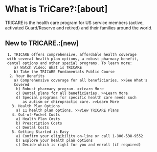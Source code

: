 # What is TriCare?:[about]

TRICARE is the health care program for US service members (active,
activated Guard/Reserve and retired) and their families around the
world.

## New to TRICARE.:[new]

     1. TRICARE offers comprehensive, affordable health coverage
     with several health plan options, a robust pharmacy benefit,
     dental options and other special programs. To learn more:
        a) Watch Video: What is TRICARE
        b) Take the TRICARE Fundamentals Public Course
      2. Your Benefits
        a) Comprehensive coverage for all beneficiaries. >>See What's
        Covered
         b) Robust pharmacy program. >>Learn More
         c) Dental plans for all beneficiaries. >>Learn More
         d) Special programs for specific health care needs such 
            as autism or chiropractic care. >>Learn More
       3. Health Plan Options
		 a) 11 health plan options. >>View TRICARE Plans
	   4. Out-of-Pocket Costs
		 a) Health Plan Costs
         b) Prescription Costs
         c) Dental Costs
       5. Getting Started is Easy
         a) Confirm your eligibility on-line or call 1-800-538-9552 
         b) Explore your health plan options
         c) Decide which is right for you and enroll (if required)
<!-- footnotes  -->

[^about]: This is the about footnote.

[^new]: http://tricare.mil/Welcome/About/New.aspx

